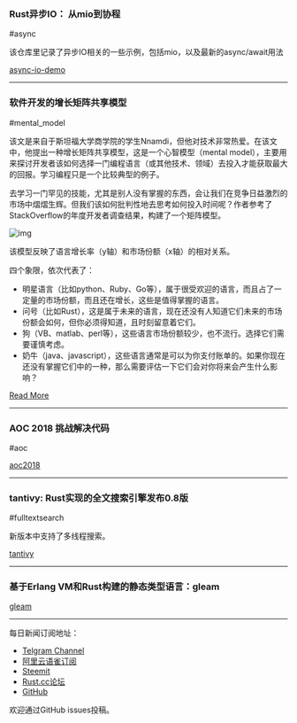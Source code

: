 ### Rust异步IO： 从mio到协程

#async

该仓库里记录了异步IO相关的一些示例，包括mio，以及最新的async/await用法

[async-io-demo](https://github.com/Hexilee/async-io-demo)

---

### 软件开发的增长矩阵共享模型

#mental_model

该文是来自于斯坦福大学商学院的学生Nnamdi，但他对技术非常热爱。在该文中，他提出一种增长矩阵共享模型，这是一个心智模型（mental model），主要用来探讨开发者该如何选择一门编程语言（或其他技术、领域）去投入才能获取最大的回报。学习编程只是一个比较典型的例子。

去学习一门罕见的技能，尤其是别人没有掌握的东西，会让我们在竞争日益激烈的市场中熠熠生辉。但我们该如何批判性地去思考如何投入时间呢？作者参考了StackOverflow的年度开发者调查结果，构建了一个矩阵模型。

![img](https://wx2.sinaimg.cn/mw690/71684decly1fyk09t4e04j20wl0u07bk.jpg)

该模型反映了语言增长率（y轴）和市场份额（x轴）的相对关系。

四个象限，依次代表了：

- 明星语言（比如python、Ruby、Go等），属于很受欢迎的语言，而且占了一定量的市场份额，而且还在增长，这些是值得掌握的语言。
- 问号（比如Rust），这是属于未来的语言，现在还没有人知道它们未来的市场份额会如何，但你必须得知道，且时刻留意着它们。
- 狗（VB、matlab、perl等），这些语言市场份额较少，也不流行。选择它们需要谨慎考虑。
- 奶牛（java、javascript），这些语言通常是可以为你支付账单的。如果你现在还没有掌握它们中的一种，那么需要评估一下它们会对你将来会产生什么影响？

[Read More](https://whoisnnamdi.com/the-growth-share-matrix-of-software-development/)

---

### AOC 2018 挑战解决代码

#aoc

[aoc2018](https://github.com/Diggsey/aoc2018)

---

### tantivy: Rust实现的全文搜索引擎发布0.8版

#fulltextsearch

新版本中支持了多线程搜索。

[tantivy](https://github.com/tantivy-search/tantivy)

---

### 基于Erlang VM和Rust构建的静态类型语言：gleam

[gleam](https://github.com/lpil/gleam)

---

每日新闻订阅地址：

- [Telgram Channel](https://t.me/rust_daily_news )
- [阿里云语雀订阅](https://www.yuque.com/chaosbot/rustnews)
- [Steemit](https://steemit.com/@blackanger)
- [Rust.cc论坛](https://rust.cc)
- [GitHub](https://github.com/RustStudy/rust_daily_news)

欢迎通过GitHub issues投稿。

